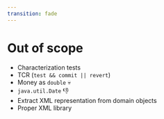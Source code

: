 ```yaml
---
transition: fade
---
```


# Out of scope

<v-clicks>

- Characterization tests
- TCR (`test && commit || revert`)
- Money as `double` 💀
- `java.util.Date` 👎
- Extract XML representation from domain objects
- Proper XML library

</v-clicks>
